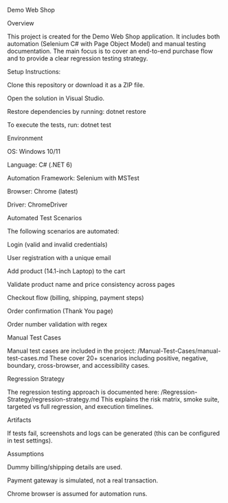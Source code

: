 Demo Web Shop 

Overview

This project is created for the Demo Web Shop application.
It includes both automation (Selenium C# with Page Object Model) and manual testing documentation.
The main focus is to cover an end-to-end purchase flow and to provide a clear regression testing strategy.

Setup Instructions:

Clone this repository or download it as a ZIP file.

Open the solution in Visual Studio.

Restore dependencies by running:
dotnet restore

To execute the tests, run:
dotnet test

Environment

OS: Windows 10/11

Language: C# (.NET 6)

Automation Framework: Selenium with MSTest

Browser: Chrome (latest)

Driver: ChromeDriver

Automated Test Scenarios

The following scenarios are automated:

Login (valid and invalid credentials)

User registration with a unique email

Add product (14.1-inch Laptop) to the cart

Validate product name and price consistency across pages

Checkout flow (billing, shipping, payment steps)

Order confirmation (Thank You page)

Order number validation with regex

Manual Test Cases

Manual test cases are included in the project:
/Manual-Test-Cases/manual-test-cases.md
These cover 20+ scenarios including positive, negative, boundary, cross-browser, and accessibility cases.

Regression Strategy

The regression testing approach is documented here:
/Regression-Strategy/regression-strategy.md
This explains the risk matrix, smoke suite, targeted vs full regression, and execution timelines.

Artifacts

If tests fail, screenshots and logs can be generated (this can be configured in test settings).

Assumptions

Dummy billing/shipping details are used.

Payment gateway is simulated, not a real transaction.

Chrome browser is assumed for automation runs.